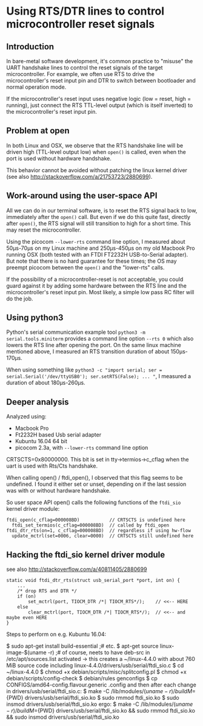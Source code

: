 Using RTS/DTR lines to control microcontroller reset signals
============================================================

Introduction
------------

In bare-metal software development, it's common practice to "misuse"
the UART handshake lines to control the reset signals of the target
microcontroller.  For example, we often use RTS to drive the
microcontroller's reset input pin and DTR to switch between bootloader
and normal operation mode.

If the microcontroller's reset input uses negative logic (low = reset,
high = running), just connect the RTS TTL-level output (which is
itself inverted) to the microcontroller's reset input pin.

Problem at open
---------------

In both Linux and OSX, we observe that the RTS handshake line will be
driven high (TTL-level output low) when `open()` is called, even when
the port is used without hardware handshake.

This behavior cannot be avoided without patching the linux kernel
driver (see also http://stackoverflow.com/a/21753723/2880699).

Work-around using the user-space API
------------------------------------

All we can do in our terminal software, is to reset the RTS signal
back to low, immediately after the `open()` call.  But even if we do
this quite fast, directly after `open()`, the RTS signal will still
transition to high for a short time. This may reset the
microcontroller.

Using the picocom `--lower-rts` command line option, I measured about
50µs-70µs on my Linux machine and 250µs-450µs on my old Macbook Pro
running OSX (both tested with an FTDI FT2232H USB-to-Serial adapter).
But note that there is no hard guarantee for these times; the OS may
preempt picocom between the `open()` and the "lower-rts" calls.

If the possibility of a microcontroller-reset is not acceptable, you
could guard against it by adding some hardware between the RTS line
and the microcontroller's reset input pin. Most likely, a simple low
pass RC filter will do the job.

Using python3
-------------

Python's serial communication example tool `python3 -m
serial.tools.miniterm` provides a command line option `--rts 0` which
also lowers the RTS line after opening the port.  On the same linux
machine mentioned above, I measured an RTS transition duration of
about 150µs-170µs.

When using something like `python3 -c "import serial; ser =
serial.Serial('/dev/ttyUSB0'); ser.setRTS(False); ... "`, I measured a
duration of about 180µs-260µs.

Deeper analysis
---------------

Analyzed using:

- Macbook Pro
- Ft2232H based Usb serial adapter
- Kubuntu 16.04 64 bit
- picocom 2.3a, with `--lower-rts` command line option

CRTSCTS=0x80000000. This bit is set in tty->termios->c_cflag when the
uart is used with Rts/Cts handshake.

When calling open() / ftdi_open(), I observed that this flag seems to
be undefined. I found it either set or unset, depending on if the last
session was with or without hardware handshake.

So user space API open() calls the following functions of the
`ftdi_sio` kernel driver module:

    ftdi_open(c_cflag=000008BD)           // CRTSCTS is undefined here
      ftdi_set_termios(c_cflag=000008BD)  // called by ftdi_open
    ftdi_dtr_rts(on=1, c_cflag=000008BD)  // regardless if using hw-flow
      update_mctrl(set=0006, clear=0000)  // CRTSCTS still undefined here

Hacking the ftdi_sio kernel driver module
-----------------------------------------

see also http://stackoverflow.com/a/40811405/2880699

    static void ftdi_dtr_rts(struct usb_serial_port *port, int on) {
        ...
        /* drop RTS and DTR */
        if (on)
            set_mctrl(port, TIOCM_DTR /*| TIOCM_RTS*/);    // <<-- HERE
        else
            clear_mctrl(port, TIOCM_DTR /*| TIOCM_RTS*/);  // <<-- and maybe even HERE
    }

Steps to perform on e.g. Kubuntu 16.04:

$ sudo apt-get install build-essential    ;# etc.
$ apt-get source linux-image-$(uname -r)  ;# of course, neets to have deb-src in /etc/apt/sources.list activated
-> this creates a ~/linux-4.4.0 with about 760 MiB source code including linux-4.4.0/drivers/usb/serial/ftdi_sio.c
$ cd ~/linux-4.4.0
$ chmod +x debian/scripts/misc/splitconfig.pl
$ chmod +x debian/scripts/config-check
$ debian/rules genconfigs
$ cp CONFIGS/amd64-config.flavour.generic .config
and then after each change in drivers/usb/serial/ftdi_sio.c:
$ make -C /lib/modules/$(uname -r)/build M=${PWD} drivers/usb/serial/ftdi_sio.ko
$ sudo rmmod ftdi_sio.ko
$ sudo insmod drivers/usb/serial/ftdi_sio.ko
ergo:
$ make -C /lib/modules/$(uname -r)/build M=${PWD} drivers/usb/serial/ftdi_sio.ko && sudo rmmod ftdi_sio.ko && sudo insmod drivers/usb/serial/ftdi_sio.ko

